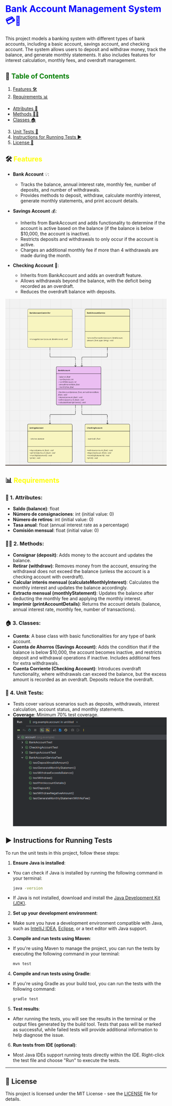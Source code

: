 # <span style="color:blue;">Bank Account Management System 💳🏦

This project models a banking system with different types of bank accounts, including a basic account, savings account, and checking account. The system allows users to deposit and withdraw money, track the balance, and generate monthly statements. It also includes features for interest calculation, monthly fees, and overdraft management.

## 📑 <span style="color:green;">Table of Contents</span>

1. [Features 🛠️](#features)
2. [Requirements 📊](#requirements)
  - [Attributes 📝](#attributes)
  - [Methods 🧑‍💻](#methods)
  - [Classes 🏠](#classes)
3. [Unit Tests 🧪](#unit-tests)
4. [Instructions for Running Tests ▶️](#instructions-for-running-tests)
5. [License 📜](#license)

## 🛠️ <span style="color:yellow;">Features</span>

- **Bank Account** 💡:
  - Tracks the balance, annual interest rate, monthly fee, number of deposits, and number of withdrawals.
  - Provides methods to deposit, withdraw, calculate monthly interest, generate monthly statements, and print account details.

- **Savings Account** 💰:
  - Inherits from BankAccount and adds functionality to determine if the account is active based on the balance (if the balance is below $10,000, the account is inactive).
  - Restricts deposits and withdrawals to only occur if the account is active.
  - Charges an additional monthly fee if more than 4 withdrawals are made during the month.

- **Checking Account** 🏦:
  - Inherits from BankAccount and adds an overdraft feature.
  - Allows withdrawals beyond the balance, with the deficit being recorded as an overdraft.
  - Reduces the overdraft balance with deposits.

[![UML Class Diagram](src/main/java/fotos/img.png)](https://miro.com/app/board/uXjVLr88Rv0=/)

## 📊 <span style="color:yellow;">Requirements</span>

### 📝 1. **Attributes**:
- **Saldo (balance)**: float
- **Número de consignaciones**: int (initial value: 0)
- **Número de retiros**: int (initial value: 0)
- **Tasa anual**: float (annual interest rate as a percentage)
- **Comisión mensual**: float (initial value: 0)

### 🧑‍💻 2. **Methods**:
- **Consignar (deposit)**: Adds money to the account and updates the balance.
- **Retirar (withdraw)**: Removes money from the account, ensuring the withdrawal does not exceed the balance (unless the account is a checking account with overdraft).
- **Calcular interés mensual (calculateMonthlyInterest)**: Calculates the monthly interest and updates the balance accordingly.
- **Extracto mensual (monthlyStatement)**: Updates the balance after deducting the monthly fee and applying the monthly interest.
- **Imprimir (printAccountDetails)**: Returns the account details (balance, annual interest rate, monthly fee, number of transactions).

### 🏠 3. **Classes**:
- **Cuenta**: A base class with basic functionalities for any type of bank account.
- **Cuenta de Ahorros (Savings Account)**: Adds the condition that if the balance is below $10,000, the account becomes inactive, and restricts deposit and withdrawal operations if inactive. Includes additional fees for extra withdrawals.
- **Cuenta Corriente (Checking Account)**: Introduces overdraft functionality, where withdrawals can exceed the balance, but the excess amount is recorded as an overdraft. Deposits reduce the overdraft.

### 🧪 4. **Unit Tests**:
- Tests cover various scenarios such as deposits, withdrawals, interest calculation, account status, and monthly statements.
- **Coverage**: Minimum 70% test coverage.
  ![img_1.png](src/main/java/fotos/img_1.png)

## ▶️ **Instructions for Running Tests**

To run the unit tests in this project, follow these steps:

1. **Ensure Java is installed**:
- You can check if Java is installed by running the following command in your terminal:
  ```bash
  java -version
  ```
- If Java is not installed, download and install the [Java Development Kit (JDK)](https://www.oracle.com/java/technologies/javase-jdk11-downloads.html).

2. **Set up your development environment**:
- Make sure you have a development environment compatible with Java, such as [IntelliJ IDEA](https://www.jetbrains.com/idea/), [Eclipse](https://www.eclipse.org/), or a text editor with Java support.

3. **Compile and run tests using Maven**:
- If you're using Maven to manage the project, you can run the tests by executing the following command in your terminal:
  ```bash
  mvn test
  ```

4. **Compile and run tests using Gradle**:
- If you're using Gradle as your build tool, you can run the tests with the following command:
  ```bash
  gradle test
  ```

5. **Test results**:
- After running the tests, you will see the results in the terminal or the output files generated by the build tool. Tests that pass will be marked as successful, while failed tests will provide additional information to help diagnose the issue.

6. **Run tests from IDE (optional)**:
- Most Java IDEs support running tests directly within the IDE. Right-click the test file and choose "Run" to execute the tests.

---

## 📜 License

This project is licensed under the MIT License - see the [LICENSE](LICENSE) file for details.
